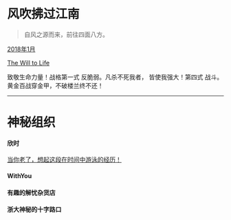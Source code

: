 # 风吹拂过江南

> 自风之源而来，前往四面八方。

[2018年1月](http://music.163.com/#/playlist?id=2047114868)

[The Will to Life](http://music.163.com/#/playlist?id=154501487)

致敬生命力量！战格第一式 反脆弱。凡杀不死我者， 皆使我强大！第四式 战斗。黄金百战穿金甲，不破楼兰终不还！

---

# 神秘组织

#### 欣时

[当你老了，想起这段在时间中游泳的经历！](http://mp.weixin.qq.com/s?__biz=MzA3NDA1MDg3OQ==&mid=205880509&idx=1&sn=da840cfff7654df62b9d6151a4019cc8&mpshare=1&scene=24&srcid=01078gR6KAnLTKNzFJZ0npLw#rd)

#### WithYou

#### 有趣的解忧杂货店

#### 浙大神秘的十字路口



